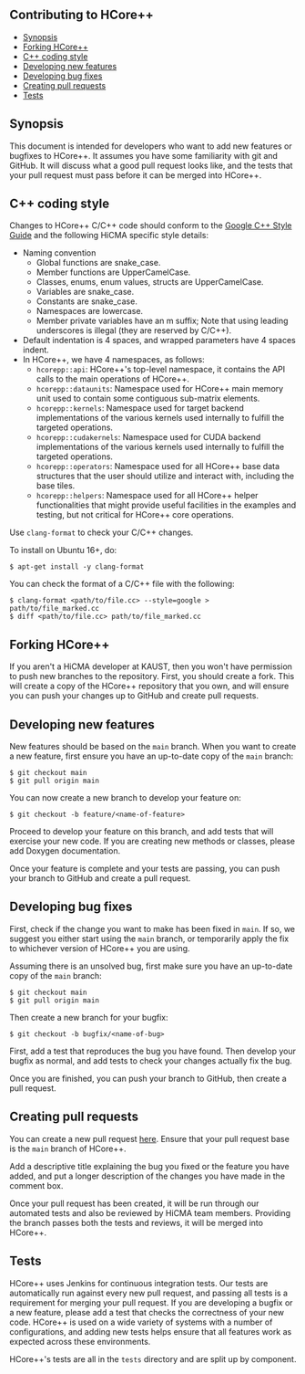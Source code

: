 Contributing to HCore++
--------------------------------------------------------------------------------

- [Synopsis](#synopsis)
- [Forking HCore++](#forking-hcore)
- [C++ coding style](#c-coding-style)
- [Developing new features](#developing-new-features)
- [Developing bug fixes](#developing-bug-fixes)
- [Creating pull requests](#creating-pull-requests)
- [Tests](#tests)

Synopsis
--------------------------------------------------------------------------------

This document is intended for developers who want to add new features or
bugfixes to HCore++. It assumes you have some familiarity with git and GitHub. It
will discuss what a good pull request looks like, and the tests that your
pull request must pass before it can be merged into HCore++.

C++ coding style
--------------------------------------------------------------------------------

Changes to HCore++ C/C++ code should conform to the
[Google C++ Style Guide](https://google.github.io/styleguide/cppguide.html) and
the following HiCMA specific style details:

- Naming convention
    - Global functions are snake_case.
    - Member functions are UpperCamelCase.
    - Classes, enums, enum values, structs are UpperCamelCase.
    - Variables are snake_case.
    - Constants are snake_case.
    - Namespaces are lowercase.
    - Member private variables have an m suffix; Note that using leading
      underscores is illegal (they are reserved by C/C++).
- Default indentation is 4 spaces, and wrapped parameters have 4 spaces indent.
- In HCore++, we have 4 namespaces, as follows:
    - `hcorepp::api`: HCore++'s top-level namespace, it contains the API calls to the main operations of HCore++.
    - `hcorepp::dataunits`: Namespace used for HCore++ main memory unit used to contain some contiguous sub-matrix elements.
    - `hcorepp::kernels`: Namespace used for target backend implementations of the various kernels used internally to fulfill the targeted operations.
    - `hcorepp::cudakernels`: Namespace used for CUDA backend implementations of the various kernels used internally to fulfill the targeted operations.
    - `hcorepp::operators`: Namespace used for all HCore++ base data structures that the user should utilize and interact with, including the base tiles.
    - `hcorepp::helpers`: Namespace used for all HCore++ helper functionalities that might provide useful facilities in the examples and testing, but not critical for HCore++ core operations.

Use `clang-format` to check your C/C++ changes.

To install on Ubuntu 16+, do:

    $ apt-get install -y clang-format

You can check the format of a C/C++ file with the following:

    $ clang-format <path/to/file.cc> --style=google > path/to/file_marked.cc
    $ diff <path/to/file.cc> path/to/file_marked.cc

Forking HCore++
--------------------------------------------------------------------------------

If you aren't a HiCMA developer at KAUST, then you won't have permission to push
new branches to the repository. First, you should create a fork. This will
create a copy of the HCore++ repository that you own, and will ensure you can push
your changes up to GitHub and create pull requests.

Developing new features
--------------------------------------------------------------------------------

New features should be based on the `main` branch. When you want to create a
new feature, first ensure you have an up-to-date copy of the `main` branch:

    $ git checkout main
    $ git pull origin main

You can now create a new branch to develop your feature on:

    $ git checkout -b feature/<name-of-feature>

Proceed to develop your feature on this branch, and add tests that will exercise
your new code. If you are creating new methods or classes, please add Doxygen
documentation.

Once your feature is complete and your tests are passing, you can push your
branch to GitHub and create a pull request.

Developing bug fixes
--------------------------------------------------------------------------------

First, check if the change you want to make has been fixed in `main`. If so,
we suggest you either start using the `main` branch, or temporarily apply the
fix to whichever version of HCore++ you are using.

Assuming there is an unsolved bug, first make sure you have an up-to-date copy
of the `main` branch:

    $ git checkout main
    $ git pull origin main

Then create a new branch for your bugfix:

    $ git checkout -b bugfix/<name-of-bug>

First, add a test that reproduces the bug you have found. Then develop your
bugfix as normal, and add tests to check your changes actually fix the bug.

Once you are finished, you can push your branch to GitHub, then create a pull
request.

Creating pull requests
--------------------------------------------------------------------------------

You can create a new pull request
[here](https://github.com/ecrc/hcorepp/pulls).
Ensure that your pull request base is the `main` branch of HCore++.

Add a descriptive title explaining the bug you fixed or the feature you have
added, and put a longer description of the changes you have made in the comment
box.

Once your pull request has been created, it will be run through our automated
tests and also be reviewed by HiCMA team members. Providing the branch passes
both the tests and reviews, it will be merged into HCore++.

Tests
--------------------------------------------------------------------------------

HCore++ uses Jenkins for continuous integration tests. Our tests are automatically
run against every new pull request, and passing all tests is a requirement for
merging your pull request. If you are developing a bugfix or a new feature,
please add a test that checks the correctness of your new code. HCore++ is used on
a wide variety of systems with a number of configurations, and adding new tests
helps ensure that all features work as expected across these environments.

HCore++'s tests are all in the `tests` directory and are split up by component.
